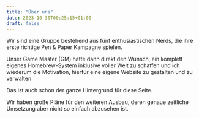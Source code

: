 ```yaml
---
title: "Über uns"
date: 2023-10-30T00:25:15+01:00
draft: false
---
```


Wir sind eine Gruppe bestehend aus fünf enthusiastischen Nerds, die ihre erste richtige Pen & Paper Kampagne spielen.

Unser Game Master (GM) hatte dann direkt den Wunsch, ein komplett eigenes Homebrew-System inklusive voller Welt zu schaffen und ich wiederum die Motivation, hierfür eine eigene Website zu gestalten und zu verwalten.

Das ist auch schon der ganze Hintergrund für diese Seite.

Wir haben große Pläne für den weiteren Ausbau, deren genaue zeitliche Umsetzung aber nicht so einfach abzusehen ist.
